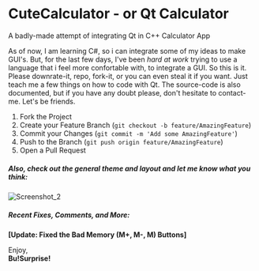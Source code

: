 # CuteCalculator - or Qt Calculator
A badly-made attempt of integrating Qt in C++ Calculator App

As of now, I am learning C#, so i can integrate some of my ideas to make GUI's. But, for the last few days, I've been *hard at work*  trying to use a language that i feel more confortable with, to integrate a GUI. So this is it. Please downrate-it, repo, fork-it, or you can even steal it if you want. Just teach me a few things on how to code with Qt. The source-code is also documented, but if you have any doubt please, don't hesitate to contact-me. Let's be friends.

1. Fork the Project
2. Create your Feature Branch (`git checkout -b feature/AmazingFeature`)
3. Commit your Changes (`git commit -m 'Add some AmazingFeature'`)
4. Push to the Branch (`git push origin feature/AmazingFeature`)
5. Open a Pull Request

<p align="right">

##### Also, check out the general theme and layout and let me know what you think:
![Screenshot_2](https://user-images.githubusercontent.com/86316775/157963486-34560fa2-c315-4cf6-93db-fdfc39eb053d.png)


##### Recent Fixes, Comments, and More:
**[Update: Fixed the Bad Memory (M+, M-, M) Buttons]**  
 
   
  
  
  
  
  
   
Enjoy,  
**Bu!Surprise!**
